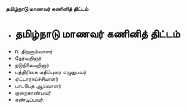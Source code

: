 **தமிழ்நாடு மாணவர் கணினித் திட்டம்**
- # தமிழ்நாடு மாணவர் கணினித் திட்டம்
- n. திறனாய்வாளர்
- தேர்வறிஞர்
- நடுநிலையறிஞர்
- பத்திரிகை மதிப்புரை எழுதுபவர்
- ஏட்டாராய்ச்சியாளர்
- பாடபேத ஆய்வாளர்
- குறைகாண்பவர்
- கண்டிப்பவர்.

